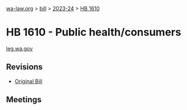 [wa-law.org](/) > [bill](/bill/) > [2023-24](/bill/2023-24/) > [HB 1610](/bill/2023-24/hb/1610/)

# HB 1610 - Public health/consumers
[leg.wa.gov](https://app.leg.wa.gov/billsummary?BillNumber=1610&Year=2023&Initiative=false)

## Revisions
* [Original Bill](1/)

## Meetings